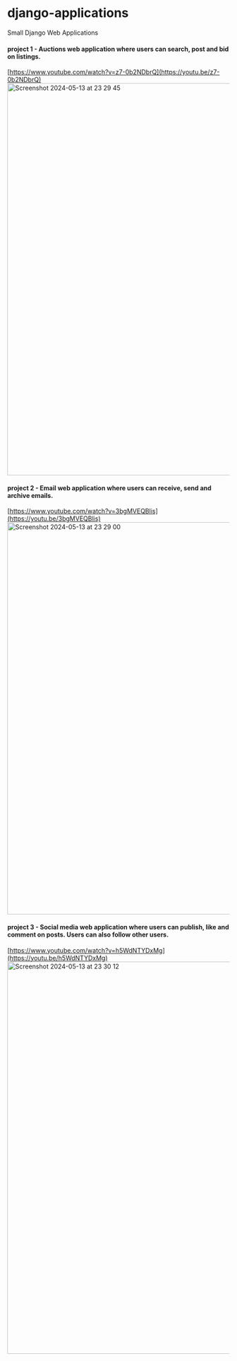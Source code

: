 # django-applications
Small Django Web Applications 

#### project 1 - Auctions web application where users can search, post and bid on listings. 
[https://www.youtube.com/watch?v=z7-0b2NDbrQ](https://youtu.be/z7-0b2NDbrQ)
<img width="887" alt="Screenshot 2024-05-13 at 23 29 45" src="https://github.com/marsRocha/django-applications/assets/25842353/88985fdc-a190-411d-bd7c-c2fe9f3a68bb">


#### project 2 - Email web application where users can receive, send and archive emails.
[https://www.youtube.com/watch?v=3bgMVEQBlis](https://youtu.be/3bgMVEQBlis)
<img width="887" alt="Screenshot 2024-05-13 at 23 29 00" src="https://github.com/marsRocha/django-applications/assets/25842353/68cc1354-6652-4291-bca3-b0c2d587bc45">


#### project 3 - Social media web application where users can publish, like and comment on posts. Users can also follow other users. 
[https://www.youtube.com/watch?v=h5WdNTYDxMg](https://youtu.be/h5WdNTYDxMg)
<img width="887" alt="Screenshot 2024-05-13 at 23 30 12" src="https://github.com/marsRocha/django-applications/assets/25842353/467f3f50-38d3-42ba-b267-1b1fb092c793">

